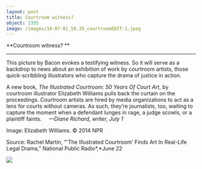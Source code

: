 ```yaml
---
layout: post
title: Courtroom witness? 
object: 1355
image: /images/14-07-01_58.35_courtroomEDIT-1.jpeg
---
```

**Courtroom witness? **

****

This picture by Bacon evokes a testifying witness. So it will serve as a backdrop to news about an exhibition of work by courtroom artists, those quick-scribbling illustrators who capture the drama of justice in action. 

A new book, *The Illustrated Courtroom: 50 Years Of Court Art*, by courtroom illustrator Elizabeth Williams pulls back the curtain on the proceedings. Courtroom artists are hired by media organizations to act as a lens for courts without cameras. As such, they’re journalists, too, waiting to capture the moment when a defendant lunges in rage, a judge scowls, or a plaintiff faints.     *—Diane Richard, writer, July 1*

Image: Elizabeth Williams. © 2014 NPR 

Source: Rachel Martin, “'The Illustrated Courtroom' Finds Art In Real-Life Legal Drama,” National Public Radio*,*June 22

![]({{siteurl.base}}/images/14-07-01_58.35_courtroomEDIT-1.jpeg)
